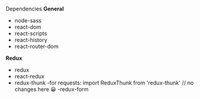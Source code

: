 Dependencies
**General**
- node-sass
- react-dom
- react-scripts
- react-history
- react-router-dom

**Redux**
- redux
- react-redux
- redux-thunk -for requests: import ReduxThunk from 'redux-thunk' // no changes here 😀
-redux-form
